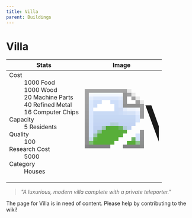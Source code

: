 ```yaml
---
title: Villa
parent: Buildings
---
```

# Villa

[//]: # (Pre-generated content)
<table><thead><tr><th>Stats</th><th>Image</th></tr></thead><tbody><tr><td><dl><dt>Cost</dt><dd>1000 Food<br>1000 Wood<br>20 Machine Parts<br>40 Refined Metal<br>16 Computer Chips</dd><dt>Capacity</dt><dd>5 Residents</dd><dt>Quality</dt><dd>100</dd><dt>Research Cost</dt><dd>5000</dd><dt>Category</dt><dd>Houses</dd></dl></td><td><style>.building-image {width: 200px;height: 200px;overflow: hidden;position: relative;}.building-image img {image-rendering: pixelated;object-fit: none;transform: scale(10);transform-origin: left top;position: absolute;left: 0;top: 0;}</style><div class="building-image"><img style="object-position: -596px -975px;" src="https://tfe2-wiki.github.io/assets/sprites.png" alt="Villa Back"><img style="object-position: -574px -975px;" src="https://tfe2-wiki.github.io/assets/sprites.png" alt="Villa"></div></td></tr></tbody></table><blockquote><i>"A luxurious, modern villa complete with a private teleporter."</i></blockquote>

The page for Villa is in need of content. Please help by contributing to the wiki!
